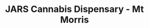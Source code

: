 ---
title: "JARS Cannabis Dispensary - Mt Morris"
url: /flint/jars-cannabis-dispensary-mt-morris/
shop: cannabis
---